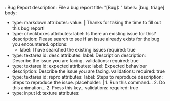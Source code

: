 : Bug Report
description: File a bug report
title: "[Bug]: "
labels: [bug, triage]
body:
  - type: markdown
    attributes:
      value: |
        Thanks for taking the time to fill out this bug report!
  - type: checkboxes
    attributes:
      label: Is there an existing issue for this?
      description: Please search to see if an issue already exists for the bug you encountered.
      options:
      - label: I have searched the existing issues
        required: true
  - type: textarea
    id: desc
    attributes:
      label: Description
      description: Describe the issue you are facing.
    validations:
      required: true
  - type: textarea
    id: expected
    attributes:
      label: Expected behaviour
      description: Describe the issue you are facing.
    validations:
      required: true
  - type: textarea
    id: repro
    attributes:
      label: Steps to reproduce
      description: Steps to reproduce the issue.
      placeholder: |
          1. Run this command...
          2. Do this animation...
          2. Press this key..
    validations:
      required: true
  - type: input
    id: texture
    attributes:
